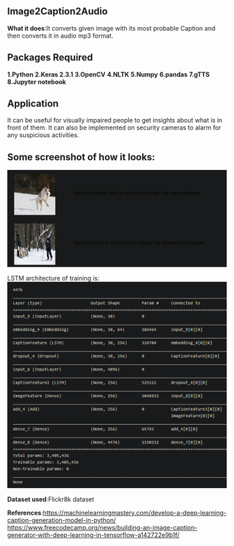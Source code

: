 ## Image2Caption2Audio
**What it does**:It converts given image with its most probable Caption and then converts it in audio mp3 format.

## Packages Required

**1.Python**
**2.Keras 2.3.1**
**3.OpenCV**
**4.NLTK**
**5.Numpy**
**6.pandas**
**7.gTTS**
**8.Jupyter notebook**


## Application

It can be useful for visually impaired people to get insights about what is in front of them. It can also be implemented on security cameras to alarm for any suspicious activities.



## **Some screenshot of how it looks:**
![alt text](/images/img_cap_ex1.png)

LSTM architecture of training is:
![alt text](/images/image_caption_lstm.png)

**Dataset used**:Flickr8k dataset

**References**:https://machinelearningmastery.com/develop-a-deep-learning-caption-generation-model-in-python/
              https://www.freecodecamp.org/news/building-an-image-caption-generator-with-deep-learning-in-tensorflow-a142722e9b1f/
